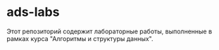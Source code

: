 # ads-labs
Этот репозиторий содержит лабораторные работы, выполненные в рамках курса "Алгоритмы и структуры данных".
